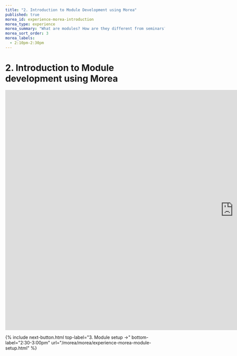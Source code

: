```yaml
---
title: "2. Introduction to Module Development using Morea"
published: true
morea_id: experience-morea-introduction
morea_type: experience
morea_summary: "What are modules? How are they different from seminars?"
morea_sort_order: 3
morea_labels:
  - 2:10pm-2:30pm
---
```


# 2. Introduction to Module development using Morea

<div class="responsive-iframe">
<!-- this is the embed code provided by Google -->
  <iframe src="https://docs.google.com/presentation/d/e/2PACX-1vQlJfKYUhc0QWeP4mZKshZoGVOF8XThSlKdDLfotj5RS2KHe-ynW-n43COXJpvEoZit8zTmsUOS5FaZ/embed?start=false&loop=false&delayms=6000000" frameborder="0" width="1440" height="760" allowfullscreen="true" mozallowfullscreen="true" webkitallowfullscreen="true"></iframe>
<!-- Google embed ends -->
</div>


{% include next-button.html 
           top-label="3. Module setup ->" 
           bottom-label="2:30-3:00pm" 
           url="/morea/morea/experience-morea-module-setup.html" %}
